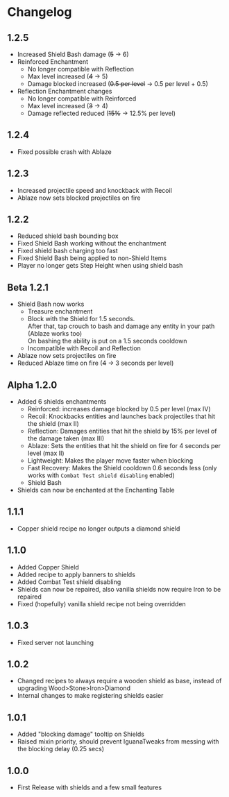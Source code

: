 # Changelog

## 1.2.5
* Increased Shield Bash damage (~~5~~ -> 6)
* Reinforced Enchantment
  * No longer compatible with Reflection
  * Max level increased (~~4~~ -> 5)
  * Damage blocked increased (~~0.5 per level~~ -> 0.5 per level + 0.5)
* Reflection Enchantment changes 
  * No longer compatible with Reinforced 
  * Max level increased (~~3~~ -> 4)
  * Damage reflected reduced (~~15%~~ -> 12.5% per level)

## 1.2.4
* Fixed possible crash with Ablaze

## 1.2.3
* Increased projectile speed and knockback with Recoil
* Ablaze now sets blocked projectiles on fire

## 1.2.2
* Reduced shield bash bounding box
* Fixed Shield Bash working without the enchantment
* Fixed shield bash charging too fast
* Fixed Shield Bash being applied to non-Shield Items
* Player no longer gets Step Height when using shield bash

## Beta 1.2.1
* Shield Bash now works
  * Treasure enchantment
  * Block with the Shield for 1.5 seconds.  
    After that, tap crouch to bash and damage any entity in your path (Ablaze works too)  
    On bashing the ability is put on a 1.5 seconds cooldown
  * Incompatible with Recoil and Reflection
* Ablaze now sets projectiles on fire
* Reduced Ablaze time on fire (~~4~~ -> 3 seconds per level)

## Alpha 1.2.0
* Added 6 shields enchantments
  * Reinforced: increases damage blocked by 0.5 per level (max IV)
  * Recoil: Knockbacks entities and launches back projectiles that hit the shield (max II)
  * Reflection: Damages entities that hit the shield by 15% per level of the damage taken (max III)
  * Ablaze: Sets the entities that hit the shield on fire for 4 seconds per level (max II)
  * Lightweight: Makes the player move faster when blocking
  * Fast Recovery: Makes the Shield cooldown 0.6 seconds less (only works with `Combat Test shield disabling` enabled)
  * Shield Bash
* Shields can now be enchanted at the Enchanting Table

## 1.1.1
* Copper shield recipe no longer outputs a diamond shield

## 1.1.0
* Added Copper Shield
* Added recipe to apply banners to shields
* Added Combat Test shield disabling
* Shields can now be repaired, also vanilla shields now require Iron to be repaired
* Fixed (hopefully) vanilla shield recipe not being overridden

## 1.0.3
* Fixed server not launching

## 1.0.2
* Changed recipes to always require a wooden shield as base, instead of upgrading Wood>Stone>Iron>Diamond
* Internal changes to make registering shields easier

## 1.0.1
* Added "blocking damage" tooltip on Shields
* Raised mixin priority, should prevent IguanaTweaks from messing with the blocking delay (0.25 secs)

## 1.0.0
* First Release with shields and a few small features